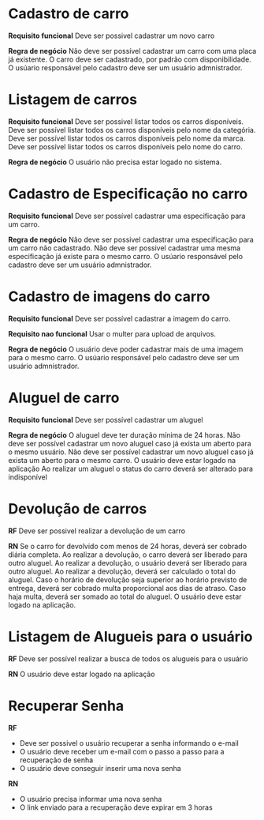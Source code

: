 # Cadastro de carro
**Requisito funcional**
Deve ser possivel cadastrar um novo carro

**Regra de negócio**
Não deve ser possível cadastrar um carro com uma placa já existente.
O carro deve ser cadastrado, por padrão com disponibilidade.
O usúario responsável pelo cadastro deve ser um usuário admnistrador.

# Listagem de carros
**Requisito funcional** 
Deve ser possivel listar todos os carros disponíveis.
Deve ser possível listar todos os carros disponíveis pelo nome da categória.
Deve ser possível listar todos os carros disponíveis pelo nome da marca.
Deve ser possível listar todos os carros disponíveis pelo nome do carro.

**Regra de negócio**
O usuário não precisa estar logado no sistema.

# Cadastro de Especificação no carro
**Requisito funcional**
Deve ser possível cadastrar uma especificação para um carro.

**Regra de negócio**
Não deve ser possivel cadastrar uma especificação para um carro não cadastrado.
Não deve ser possivel cadastrar uma mesma especificação já existe para o mesmo carro.
O usúario responsável pelo cadastro deve ser um usuário admnistrador.

# Cadastro de imagens do carro

**Requisito funcional**
Deve ser possível cadastrar a imagem do carro.


**Requisito nao funcional**
Usar o multer para upload de arquivos.

**Regra de negócio**
O usuário deve poder cadastrar mais de uma imagem para o mesmo carro.
O usúario responsável pelo cadastro deve ser um usuário admnistrador.

# Aluguel de carro

**Requisito funcional**
Deve ser possível cadastrar um aluguel

**Regra de negócio**
O aluguel deve ter duração mínima de 24 horas.
Não deve ser possível cadastrar um novo aluguel caso já exista um aberto para o mesmo usuário.
Não deve ser possível cadastrar um novo aluguel caso já exista um aberto para o mesmo carro.
O usuário deve estar logado na aplicação
Ao realizar um aluguel o status do carro deverá ser alterado para indisponível

# Devolução de carros

**RF**
Deve ser possivel realizar a devolução de um carro

**RN**
Se o carro for devolvido com menos de 24 horas, deverá ser cobrado diária completa.
Ao realizar a devolução, o carro deverá ser liberado para outro aluguel.
Ao realizar a devolução, o usuário deverá ser liberado para outro aluguel.
Ao realizar a devolução, deverá ser calculado o total do aluguel.
Caso o horário de devolução seja superior ao horário previsto de entrega, deverá ser cobrado multa 
proporcional aos dias de atraso.
Caso haja multa, deverá ser somado ao total do aluguel.
O usuário deve estar logado na aplicação.

# Listagem de Alugueis para o usuário

**RF**
Deve ser possível realizar a busca de todos os alugueis para o usuário

**RN**
O usuário deve estar logado na aplicação

# Recuperar Senha

**RF**
- Deve ser possivel o usuário recuperar a senha informando o e-mail
- O usuário deve receber um e-mail com o passo a passo para a recuperação de senha
- O usuário deve conseguir inserir uma nova senha

**RN**
- O usuário precisa informar uma nova senha
- O link enviado para a recuperação deve expirar em 3 horas
